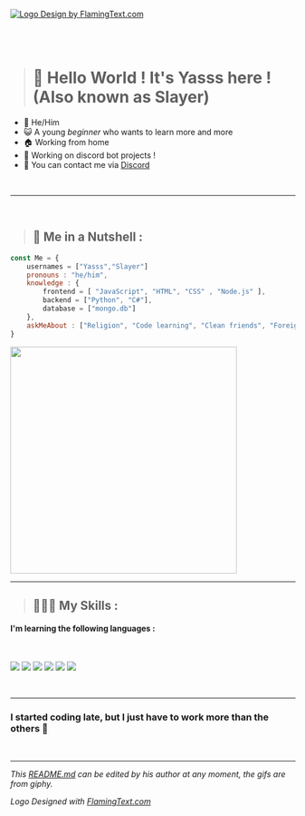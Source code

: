 <a target="_top" href="https://flamingtext.com/" ><img src="https://blog.flamingtext.com/blog/2021/04/26/flamingtext_com_1619427669_1009711738.png" alt="Logo Design by FlamingText.com" title="Logo Design by FlamingText.com"></a>
<br/>

<br>
<br />

> # 👋 **Hello World ! It's Yasss here !** (Also known as Slayer)

- 🕺   He/Him
- 😺  A young _beginner_ who wants to learn more and more
- 🏠  Working from home
- 🚀  Working on discord bot projects !
- 📣  You can contact me via [Discord](https://dsc.bio/yasss)

<br />

---
<br />

> ## 🤡 Me in a Nutshell :

```js
const Me = {
    usernames = ["Yasss","Slayer"]
    pronouns : "he/him",
    knowledge : {
        frontend = [ "JavaScript", "HTML", "CSS" , "Node.js" ],
        backend = ["Python", "C#"],
        database = ["mongo.db"]
    },
    askMeAbout : ["Religion", "Code learning", "Clean friends", "Foreign languages", "SkateBoard", "Science", "Cats 🐱"]
}
```    
<img src="https://cdn.dribbble.com/users/1592949/screenshots/3763141/palestine.gif" width="400px">
<br />

***
> ## 👨🏻‍💻 My Skills :

#### I'm learning the following languages :

<br />

<img src="https://img.shields.io/badge/JavaScript-yellow?logo=JavaScript">  <img src="https://img.shields.io/badge/Python-green?logo=Python">  <img src="https://img.shields.io/badge/HTML-orange?logo=HTML5">  <img src="https://img.shields.io/badge/CSS-blue?logo=CSS3"> <img src="https://img.shields.io/badge/Csharp-red?logo=csharp"> <img src="https://img.shields.io/badge/MongoDB-green?logo=mongodb"> 

<br />

---

### I started coding late, but I just have to work more than the others 🤩

<br />

***

_This [README.md](https://github.com/0x5961737373/0x5961737373 "Yasss presentation") can be edited by his author at any moment, the gifs are from giphy._

_Logo Designed with <a href="https://flamingtext.com/" >FlamingText.com</a>_

